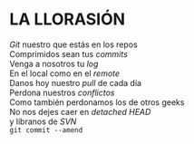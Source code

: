 # LA LLORASIÓN #

*Git* nuestro que estás en los repos  
Comprimidos sean tus *commits*  
Venga a nosotros tu *log*  
En el local como en el *remote*  
Danos hoy nuestro *pull* de cada día  
Perdona nuestros *conflictos*  
Como también perdonamos los de otros geeks  
No nos dejes caer en *detached HEAD*  
y líbranos de *SVN*  
`git commit --amend`